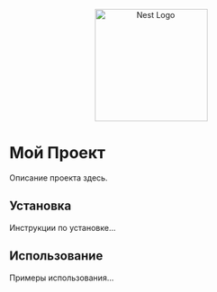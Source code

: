 <p align="center">
  <a href="https://www.google.com/url?sa=i&url=https%3A%2F%2Ficon-icons.com%2Ficon%2Fexpressjs-logo%2F169185&psig=AOvVaw1voan8K2TKiYipfrzWFrQ_&ust=1709905132129000&source=images&cd=vfe&opi=89978449&ved=0CBIQjRxqFwoTCIC11JGj4oQDFQAAAAAdAAAAABAE" target="blank"><img src="https://www.google.com/url?sa=i&url=https%3A%2F%2Ficon-icons.com%2Ficon%2Fexpressjs-logo%2F169185&psig=AOvVaw1voan8K2TKiYipfrzWFrQ_&ust=1709905132129000&source=images&cd=vfe&opi=89978449&ved=0CBIQjRxqFwoTCIC11JGj4oQDFQAAAAAdAAAAABAE" width="200" alt="Nest Logo" /></a>
</p>

# Мой Проект

Описание проекта здесь.

## Установка

Инструкции по установке...

## Использование

Примеры использования...

